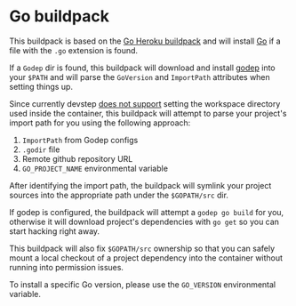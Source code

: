# Go buildpack

This buildpack is based on the [Go Heroku buildpack](https://github.com/kr/heroku-buildpack-go)
and will install [Go](http://golang.org/) if a file with the `.go` extension
is found.

If a `Godep` dir is found, this buildpack will download and install [godep](https://github.com/kr/godep)
into your `$PATH` and will parse the `GoVersion` and `ImportPath` attributes
when setting things up.

Since currently devstep [does not support](https://github.com/fgrehm/devstep/issues/51)
setting the workspace directory used inside the container, this buildpack will
attempt to parse your project's import path for you using the following approach:

1. `ImportPath` from Godep configs
2. `.godir` file
3. Remote github repository URL
4. `GO_PROJECT_NAME` environmental variable

After identifying the import path, the buildpack will symlink your project sources
into the appropriate path under the `$GOPATH/src` dir.

If godep is configured, the buildpack will attempt a `godep go build` for you,
otherwise it will download project's dependencies with `go get` so you can
start hacking right away.

This buildpack will also fix `$GOPATH/src` ownership so that you can safely
mount a local checkout of a project dependency into the container without
running into permission issues.

To install a specific Go version, please use the `GO_VERSION` environmental
variable.
